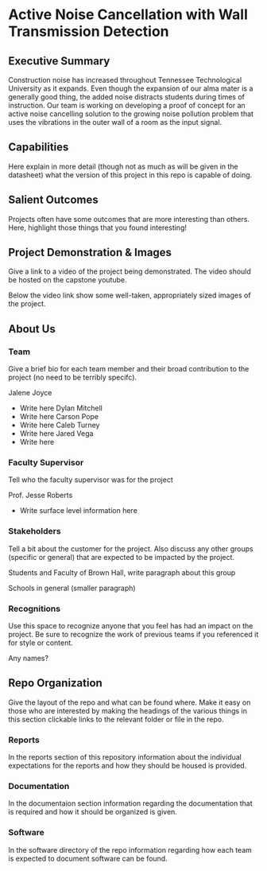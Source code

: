 # Active Noise Cancellation with Wall Transmission Detection

## Executive Summary

Construction noise has increased throughout Tennessee Technological University as it expands. Even though the expansion of our alma mater is a generally good thing, the added noise distracts students during times of instruction. Our team is working on developing a proof of concept for an active noise cancelling solution to the growing noise pollution problem that uses the vibrations in the outer wall of a room as the input signal. 

## Capabilities

Here explain in more detail (though not as much as will be given in the datasheet) what the version of this project in this repo is capable of doing.

## Salient Outcomes

Projects often have some outcomes that are more interesting than others. Here, highlight those things that you found interesting!

## Project Demonstration & Images

Give a link to a video of the project being demonstrated. The video should be hosted on the capstone youtube.

Below the video link show some well-taken, appropriately sized images of the project.


## About Us

### Team

Give a brief bio for each team member and their broad contribution to the project (no need to be terribly specifc).

Jalene Joyce
* Write here
Dylan Mitchell
* Write here
Carson Pope
* Write here
Caleb Turney
* Write here
Jared Vega
* Write here

### Faculty Supervisor

Tell who the faculty supervisor was for the project

Prof. Jesse Roberts
* Write surface level information here

### Stakeholders

Tell a bit about the customer for the project. Also discuss any other groups (specific or general) that are expected to be impacted by the project.

Students and Faculty of Brown Hall, write paragraph about this group
    
Schools in general (smaller paragraph)

### Recognitions

Use this space to recognize anyone that you feel has had an impact on the project. Be sure to recognize the work of previous teams if you referenced it for style or content. 

Any names?

## Repo Organization

Give the layout of the repo and what can be found where. Make it easy on those who are interested by making the headings of the various things in this section clickable links to the relevant folder or file in the repo.


### Reports

In the reports section of this repository information about the individual expectations for the reports and how they should be housed is provided.

### Documentation

In the documentaion section information regarding the documentation that is required and how it should be organized is given.

### Software

In the software directory of the repo information regarding how each team is expected to document software can be found.
